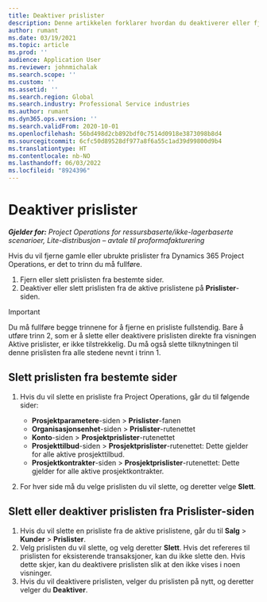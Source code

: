 ```yaml
---
title: Deaktiver prislister
description: Denne artikkelen forklarer hvordan du deaktiverer eller fjerner ubrukte eller gamle prislister.
author: rumant
ms.date: 03/19/2021
ms.topic: article
ms.prod: ''
audience: Application User
ms.reviewer: johnmichalak
ms.search.scope: ''
ms.custom: ''
ms.assetid: ''
ms.search.region: Global
ms.search.industry: Professional Service industries
ms.author: rumant
ms.dyn365.ops.version: ''
ms.search.validFrom: 2020-10-01
ms.openlocfilehash: 56bd498d2cb892bdf0c7514d0918e3873098b8d4
ms.sourcegitcommit: 6cfc50d89528df977a8f6a55c1ad39d99800d9b4
ms.translationtype: HT
ms.contentlocale: nb-NO
ms.lasthandoff: 06/03/2022
ms.locfileid: "8924396"
---
```

# <a name="deactivate-price-lists"></a>Deaktiver prislister 

_**Gjelder for:** Project Operations for ressursbaserte/ikke-lagerbaserte scenarioer, Lite-distribusjon – avtale til proformafakturering_

Hvis du vil fjerne gamle eller ubrukte prislister fra Dynamics 365 Project Operations, er det to trinn du må fullføre. 

1. Fjern eller slett prislisten fra bestemte sider.
2. Deaktiver eller slett prislisten fra de aktive prislistene på **Prislister**-siden.

>[!IMPORTANT]
> Du må fullføre begge trinnene for å fjerne en prisliste fullstendig. Bare å utføre trinn 2, som er å slette eller deaktivere prislisten direkte fra visningen Aktive prislister, er ikke tilstrekkelig. Du må også slette tilknytningen til denne prislisten fra alle stedene nevnt i trinn 1.

## <a name="delete-the-price-list-from-specific-pages"></a>Slett prislisten fra bestemte sider
1. Hvis du vil slette en prisliste fra Project Operations, går du til følgende sider:  

      - **Prosjektparametere**-siden > **Prislister**-fanen
      - **Organisasjonsenhet**-siden > **Prislister**-rutenettet
      - **Konto**-siden > **Prosjektprislister**-rutenettet
      - **Prosjekttilbud**-siden > **Prosjektprislister**-rutenettet: Dette gjelder for alle aktive prosjekttilbud.
      - **Prosjektkontrakter**-siden > **Prosjektprislister**-rutenettet: Dette gjelder for alle aktive prosjektkontrakter.

 2. For hver side må du velge prislisten du vil slette, og deretter velge **Slett**. 
 
## <a name="delete-or-deactivate-the-price-list-from-the-price-lists-page"></a>Slett eller deaktiver prislisten fra Prislister-siden
 
1. Hvis du vil slette en prisliste fra de aktive prislistene, går du til **Salg** > **Kunder** > **Prislister**. 
2. Velg prislisten du vil slette, og velg deretter **Slett**. Hvis det refereres til prislisten for eksisterende transaksjoner, kan du ikke slette den. Hvis dette skjer, kan du deaktivere prislisten slik at den ikke vises i noen visninger. 
3. Hvis du vil deaktivere prislisten, velger du prislisten på nytt, og deretter velger du **Deaktiver**.   
